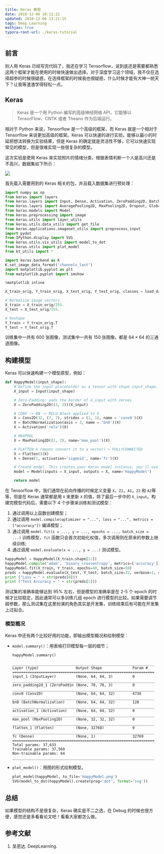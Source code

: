 ```yaml
---
title: Keras 教程
date: 2018-12-06 10:11:22
updated: 2018-12-06 13:21:15
tags: Deep Learning
mathjax: true
typora-root-url: ./keras-tutorial
---
```


## 前言

别人用 Keras 已经写完代码了，我还在学习 Tensorflow，说到底还是需要都熟悉这两个框架才能在使用的时候快速做出选择。对于深度学习这个领域，我不仅在选择超参的时候很疑惑，在选择框架的时候我也很疑惑，什么时候才能有大神一统天下？让我等渣渣学得轻松一点。

<!-- more -->

## Keras

> Keras 是一个用 Python 编写的高级神经网络 API，它能够以 TensorFlow、CNTK 或者 Theano 作为后端运行。

相对于 Python 来说，Tensorflow 是一个高级的框架，而 Keras 就是一个相对于 Tensorflow 来说更加高级的框架。Keras 可以快速的进行实验，能够以最小的时延把想法转换为实验结果，但是 Keras 的确定就是灵活性不够，它可以快速实现常见的模型，但是很难实现一些很复杂的模型。

这次实验是使用 Keras 来实现照片的情绪分类，根据表情判断一个人是高兴还是不高兴，数据集如下所示：

![](/house-members.png)

首先载入需要用到的 Keras 相关的包，并且载入数据集进行预处理：

``` python
import numpy as np
from keras import layers
from keras.layers import Input, Dense, Activation, ZeroPadding2D, BatchNormalization, Flatten, Conv2D
from keras.layers import AveragePooling2D, MaxPooling2D, Dropout, GlobalMaxPooling2D, GlobalAveragePooling2D
from keras.models import Model
from keras.preprocessing import image
from keras.utils import layer_utils
from keras.utils.data_utils import get_file
from keras.applications.imagenet_utils import preprocess_input
import pydot
from IPython.display import SVG
from keras.utils.vis_utils import model_to_dot
from keras.utils import plot_model
from kt_utils import *

import keras.backend as K
K.set_image_data_format('channels_last')
import matplotlib.pyplot as plt
from matplotlib.pyplot import imshow

%matplotlib inline

X_train_orig, Y_train_orig, X_test_orig, Y_test_orig, classes = load_dataset()

# Normalize image vectors
X_train = X_train_orig/255.
X_test = X_test_orig/255.

# Reshape
Y_train = Y_train_orig.T
Y_test = Y_test_orig.T
```

训练集中一共有 600 张图像，测试集中一共有 150 张图像，都是 $64\times 64$ 的三通道图像。

## 构建模型

Keras 可以快速构建一个模型原型，例如：

``` python
def HappyModel(input_shape):
    # Define the input placeholder as a tensor with shape input_shape. Think of this as your input image!
    X_input = Input(input_shape)

    # Zero-Padding: pads the border of X_input with zeroes
    X = ZeroPadding2D((3, 3))(X_input)

    # CONV -> BN -> RELU Block applied to X
    X = Conv2D(32, (7, 7), strides = (1, 1), name = 'conv0')(X)
    X = BatchNormalization(axis = 3, name = 'bn0')(X)
    X = Activation('relu')(X)

    # MAXPOOL
    X = MaxPooling2D((2, 2), name='max_pool')(X)

    # FLATTEN X (means convert it to a vector) + FULLYCONNECTED
    X = Flatten()(X)
    X = Dense(1, activation='sigmoid', name='fc')(X)

    # Create model. This creates your Keras model instance, you'll use this instance to train/test the model.
    model = Model(inputs = X_input, outputs = X, name='HappyModel')

    return model
```

在 Tensorflow 中，我们通常在前向传播的时候定义变量 `X`，`Z1`，`A1`，`Z2` 和 `A2`等等，但是在 Keras 通常都是用 `X` 来更新 `X` 的值，除了最后一步中的 `X_input`。构建完模型代码后，需要以下 4 个步骤来训练和测试模型：

1. 通过调用以上函数创建模型；
2. 通过调用 `model.compile(optimizer = "...", loss = "...", metrics = ["accuracy"])` 编译模型；
3. 通过调用 `model.fit(x = ..., y = ..., epochs = ..., batch_size = ...)` 训练模型，`fit` 函数只会首次初始化权值，多次调用则在原来的参数上继续训练;
4. 通过调用 `model.evaluate(x = ..., y = ...)` 测试模型。

``` python
happyModel = HappyModel(X_train.shape[1:])
happyModel.compile('adam', 'binary_crossentropy', metrics=['accuracy'])
happyModel.fit(X_train, Y_train, epochs=40, batch_size=50)
preds = happyModel.evaluate(X_test, Y_test, batch_size=32, verbose=1, sample_weight=None)
print ("Loss = " + str(preds[0]))
print ("Test Accuracy = " + str(preds[1]))
```

测试集的准确率能够达到 95% 左右，但是模型的准确率是在 2-5 个 epoch 的时候才比较稳定，因此通常可以多训练几组 epoch 进行模型的比较。如果需要调节超参数，那么测试集在这里扮演的角色其实是开发集，训练结束后有可能在开发集上过拟合。

### 模型概况

Keras 中还有两个比较好用的功能，即输出模型概况和绘制模型：

* `model.summary()`：用表格打印模型每一层的细节；

  ``` python
  happyModel.summary()
  ```

  ```
  _________________________________________________________________
  Layer (type)                 Output Shape              Param #   
  =================================================================
  input_1 (InputLayer)         (None, 64, 64, 3)         0         
  _________________________________________________________________
  zero_padding2d_1 (ZeroPaddin (None, 70, 70, 3)         0         
  _________________________________________________________________
  conv0 (Conv2D)               (None, 64, 64, 32)        4736      
  _________________________________________________________________
  bn0 (BatchNormalization)     (None, 64, 64, 32)        128       
  _________________________________________________________________
  activation_1 (Activation)    (None, 64, 64, 32)        0         
  _________________________________________________________________
  max_pool (MaxPooling2D)      (None, 32, 32, 32)        0         
  _________________________________________________________________
  flatten_1 (Flatten)          (None, 32768)             0         
  _________________________________________________________________
  fc (Dense)                   (None, 1)                 32769     
  =================================================================
  Total params: 37,633
  Trainable params: 37,569
  Non-trainable params: 64
  _________________________________________________________________
  ```

* `plot_model()`：用图的形式绘制模型。

  ``` python
  plot_model(happyModel, to_file='HappyModel.png')
  SVG(model_to_dot(happyModel).create(prog='dot', format='svg'))
  ```


## 总结

如果模型的结构不是很复杂，Keras 确实是不二之选，在 Debug 的时候也很方便，感觉还是多看看论文吧！看看大家都怎么做。

## 参考文献

1. 吴恩达. DeepLearning. 